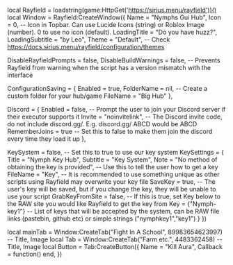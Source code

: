 local Rayfield = loadstring(game:HttpGet('https://sirius.menu/rayfield'))()
local Window = Rayfield:CreateWindow({
   Name = "Nymphs Gui Hub",
   Icon = 0, -- Icon in Topbar. Can use Lucide Icons (string) or Roblox Image (number). 0 to use no icon (default).
   LoadingTitle = "Do you have huzz?",
   LoadingSubtitle = "by Leo",
   Theme = "Default", -- Check https://docs.sirius.menu/rayfield/configuration/themes

   DisableRayfieldPrompts = false,
   DisableBuildWarnings = false, -- Prevents Rayfield from warning when the script has a version mismatch with the interface

   ConfigurationSaving = {
      Enabled = true,
      FolderName = nil, -- Create a custom folder for your hub/game
      FileName = "Big Hub"
   },

   Discord = {
      Enabled = false, -- Prompt the user to join your Discord server if their executor supports it
      Invite = "noinvitelink", -- The Discord invite code, do not include discord.gg/. E.g. discord.gg/ ABCD would be ABCD
      RememberJoins = true -- Set this to false to make them join the discord every time they load it up
   },

   KeySystem = false, -- Set this to true to use our key system
   KeySettings = {
      Title = "Nymph Key Hub",
      Subtitle = "Key System",
      Note = "No method of obtaining the key is provided", -- Use this to tell the user how to get a key
      FileName = "Key", -- It is recommended to use something unique as other scripts using Rayfield may overwrite your key file
      SaveKey = true, -- The user's key will be saved, but if you change the key, they will be unable to use your script
      GrabKeyFromSite = false, -- If this is true, set Key below to the RAW site you would like Rayfield to get the key from
      Key = {"Nymph-key1"} -- List of keys that will be accepted by the system, can be RAW file links (pastebin, github etc) or simple strings ("nymphkey1","key1")
   }
})

local mainTab = Window:CreateTab("Fight In A School", 89983654623997) -- Title, Image
local Tab = Window:CreateTab("Farm etc.", 4483362458) -- Title, Image
local Button = Tab:CreateButton({
   Name = "Kill Aura",
   Callback = function()
   end,
})
